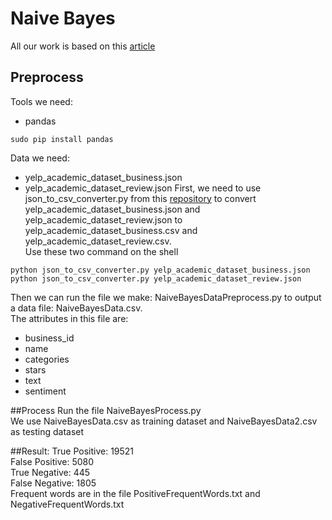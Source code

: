 # Naive Bayes
All our work is based on this [article](http://rstudio-pubs-static.s3.amazonaws.com/155272_c91116f9fd774349bef82cb154b62f5c.html)
## Preprocess
Tools we need:
- pandas
```
sudo pip install pandas
```
Data we need:  
- yelp_academic_dataset_business.json
- yelp_academic_dataset_review.json
First, we need to use json_to_csv_converter.py from this [repository](https://github.com/Yelp/dataset-examples) to convert yelp_academic_dataset_business.json and yelp_academic_dataset_review.json to yelp_academic_dataset_business.csv and yelp_academic_dataset_review.csv.  
Use these two command on the shell  
```
python json_to_csv_converter.py yelp_academic_dataset_business.json
python json_to_csv_converter.py yelp_academic_dataset_review.json
```
Then we can run the file we make: NaiveBayesDataPreprocess.py to output a data file: NaiveBayesData.csv.  
The attributes in this file are:  
- business_id
- name
- categories
- stars
- text
- sentiment

##Process
Run the file NaiveBayesProcess.py  
We use NaiveBayesData.csv as training dataset and NaiveBayesData2.csv as testing dataset  

##Result:
True Positive:   19521  
False Positive:  5080  
True Negative:   445  
False Negative:  1805  
Frequent words are in the file PositiveFrequentWords.txt and NegativeFrequentWords.txt
